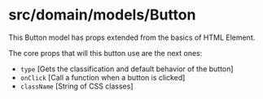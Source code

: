 # src/domain/models/Button

This Button model has props extended from the basics of HTML Element.

The core props that will this button use are the next ones:

- `type` [Gets the classification and default behavior of the button]
- `onClick` [Call a function when a button is clicked]
- `className` [String of CSS classes]

